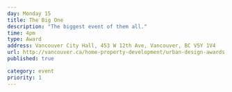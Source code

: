 ```yaml
---
day: Monday 15
title: The Big One
description: "The biggest event of them all."
time: 4pm
type: Award
address: Vancouver City Hall, 453 W 12th Ave, Vancouver, BC V5Y 1V4
url: http://vancouver.ca/home-property-development/urban-design-awards.aspx
published: true

category: event
priority: 1
---
```

